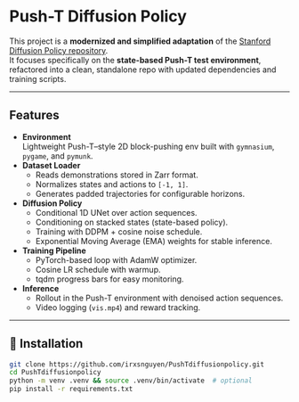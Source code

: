 # Push-T Diffusion Policy

This project is a **modernized and simplified adaptation** of the [Stanford Diffusion Policy repository](https://github.com/real-stanford/diffusion-policy).  
It focuses specifically on the **state-based Push-T test environment**, refactored into a clean, standalone repo with updated dependencies and training scripts.

---

## Features
- **Environment**  
  Lightweight Push-T–style 2D block-pushing env built with `gymnasium`, `pygame`, and `pymunk`.
- **Dataset Loader**  
  - Reads demonstrations stored in Zarr format.  
  - Normalizes states and actions to `[-1, 1]`.  
  - Generates padded trajectories for configurable horizons.  
- **Diffusion Policy**  
  - Conditional 1D UNet over action sequences.  
  - Conditioning on stacked states (state-based policy).  
  - Training with DDPM + cosine noise schedule.  
  - Exponential Moving Average (EMA) weights for stable inference.  
- **Training Pipeline**  
  - PyTorch-based loop with AdamW optimizer.  
  - Cosine LR schedule with warmup.  
  - tqdm progress bars for easy monitoring.  
- **Inference**  
  - Rollout in the Push-T environment with denoised action sequences.  
  - Video logging (`vis.mp4`) and reward tracking.

---

## 🔧 Installation
```bash
git clone https://github.com/irxsnguyen/PushTdiffusionpolicy.git
cd PushTdiffusionpolicy
python -m venv .venv && source .venv/bin/activate  # optional
pip install -r requirements.txt
